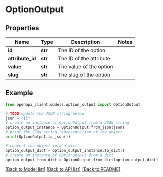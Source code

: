 # OptionOutput


## Properties

Name | Type | Description | Notes
------------ | ------------- | ------------- | -------------
**id** | **str** | The ID of the option | 
**attribute_id** | **str** | The ID of the attribute | 
**value** | **str** | The value of the option | 
**slug** | **str** | The slug of the option | 

## Example

```python
from openapi_client.models.option_output import OptionOutput

# TODO update the JSON string below
json = "{}"
# create an instance of OptionOutput from a JSON string
option_output_instance = OptionOutput.from_json(json)
# print the JSON string representation of the object
print(OptionOutput.to_json())

# convert the object into a dict
option_output_dict = option_output_instance.to_dict()
# create an instance of OptionOutput from a dict
option_output_from_dict = OptionOutput.from_dict(option_output_dict)
```
[[Back to Model list]](../README.md#documentation-for-models) [[Back to API list]](../README.md#documentation-for-api-endpoints) [[Back to README]](../README.md)


